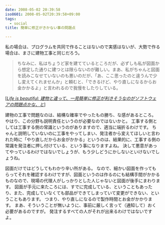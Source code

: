 ```yaml
---
date: 2008-05-02 20:39:58
iso8601: 2008-05-02T20:39:58+09:00
tags:
  - social
title: 簡単に修正がきかない事の問題点

---
```


私の場合は、プログラムを共同で作ることはないので実感はないが、大勢で作る場合は、まさに建物工事と同じだろう。

<blockquote cite="http://satoshi.blogs.com/life/2008/04/post.html" title="Source: Life is beautiful: 建物と違って、一見簡単に修正が利きそうなのがソフトウェアの問題点かな、と; Accessed Date: 4/15/2008" class="blockquote">
ちなみに、私はちょうど家を建てているところだが、必ずしも私が図面から想定した通りに建つとは限らないのが難しい。まあ、私がちゃんと図面を読みこなせていないのも悪いのだが、「あ、ここ思ったのと違うんで少し変えてくれませんか」と頼むと、「できるけど、やり直しになるからお金かかるよ」と言われるので我慢をしたりしている。
</blockquote>
<div class="cite"> [<cite><a href="http://satoshi.blogs.com/life/2008/04/post.html">Life is beautiful: 建物と違って、一見簡単に修正が利きそうなのがソフトウェアの問題点かな、と</a></cite>] </div>

建物の工事で問題なのは、結構な確率でやったもの勝ち、な感があるところ。
やはり、この分野も説明責任というのが必要なのではないかと。
工事する側としては工事する側の常識というのがありますので、適当に端折るわけです。
ちゃんと説明していないのに工事をやってしまい、発注者から変えてほしいと言われた時に「やり直しだからお金がかかる」というのは、結果的に、工事する側の常識を発注者に押し付けている、という事になりますよね。
決して悪意があってやっているわけではないでしょうが、もう少しどうにかしないといけないでしょうね。

図面だけではどうしてもわかり辛い所がある。
なので、細かい図面を作ってもらってそれを確認するわけですが、図面というのは作るのにも結構手間がかかるものなので、現場の代理人がしっかりとした人じゃないと図面が後手にまわります。
図面が手元に来たころには、すでに完成している、ということもあったり、また、完成していなくても部品ができてしまっていて変更ができない、ということもあります。
つまり、やり直しになるので製作時間とお金がかかります。
まあ、そういうことが無いように、事前に厳しく言って（通知して）おく必要があるのですが。
発注するすべての人がそれが出来るわけではないですよ。
